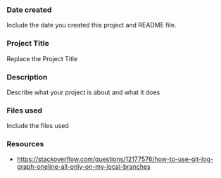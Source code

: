 ### Date created
Include the date you created this project and README file.

### Project Title
Replace the Project Title

### Description
Describe what your project is about and what it does

### Files used
Include the files used

### Resources
- https://stackoverflow.com/questions/12177576/how-to-use-git-log-graph-oneline-all-only-on-my-local-branches